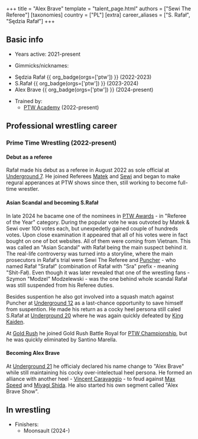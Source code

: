 +++
title = "Alex Brave"
template = "talent_page.html"
authors = ["Sewi The Referee"]
[taxonomies]
country = ["PL"]
[extra]
career_aliases = ["S. Rafał", "Sędzia Rafał"]
+++

## Basic info

* Years active: 2021-present

* Gimmicks/nicknames:
 - Sędzia Rafał {{ org_badge(orgs=['ptw']) }} (2022-2023)
 - S.Rafał {{ org_badge(orgs=['ptw']) }} (2023-2024)
 - Alex Brave {{ org_badge(orgs=['ptw']) }} (2024-present)

* Trained by:
  - [PTW Academy](@/o/ptw-academy.md) (2022-present)
 
## Professional wrestling career

### Prime Time Wrestling (2022-present)

#### Debut as a referee

Rafał made his debut as a referee in August 2022 as sole official at [Underground 7](@/e/ptw/2022-08-28-ptw-underground-7.md). He joined Referees [Matek](@/w/sedzia-matek.md) and [Sewi](@/w/sedzia-seweryn.md) and began to make regural apperances at PTW shows since then, still working to become full-time wrestler.

#### Asian Scandal and becoming S.Rafał

In late 2024 he bacame one of the nominees in [PTW Awards](@/a/ptw-awards.md) - in "Referee of the Year" category. During the popular vote he was outvoted by Matek & Sewi over 100 votes each, but unexpedetly gained couple of hundreds votes. Upon close examination it appeared that all of his votes were in fact bought on one of bot websites. All of them were coming from Vietnam. This was called an "Asian Scandal" with Rafał being the main suspect behind it. The real-life controversy was turned into a storyline, where the main prosecutors in Rafał's trial were Sewi The Referee and [Puncher](@/w/puncher.md) - who named Rafał "Srafał" (combination of Rafał with "Sra" prefix - meaning "Shit-Fał). Even though it was later revealed that one of the wrestling fans - Szymon "Modzel" Modzelewski - was the one behind whole scandal Rafał was still suspended from his Referee duties.

Besides suspention he also got involved into a squash match against Puncher at [Underground 12](@/e/ptw/2023-02-26-ptw-underground-12.md) as a last-chance opportunity to save himself from suspention.
He made his return as a cocky heel persona still caled S.Rafał at [Underground 20](@/e/ptw/2023-12-10-ptw-underground-20.md) where he was again quickly defeated by [King Kaiden](@/w/king-kaiden.md). 

At [Gold Rush](@/e/ptw/2024-02-03-ptw-5-gold-rush.md) he joined Gold Rush Battle Royal for [PTW Championship](@/c/ptw-championship.md), but he was quickly eliminated by Santino Marella. 

#### Becoming Alex Brave

At [Underground 21](@/e/ptw/2024-04-13-ptw-underground-21.md) he officialy declared his name change to "Alex Brave" while still maintaining his cocky over-intelectual heel persona. He formed an alliance with another heel - [Vincent Caravaggio](@/w/vincent-caravaggio.md) - to feud against [Max Speed](@/w/max-speed.md) and [Miyagi Shida](@/w/miyagi-shida.md). He also started his own segment called "Alex Brave Show". 

## In wrestling

* Finishers:
  - Moonsault (2024-)
 

